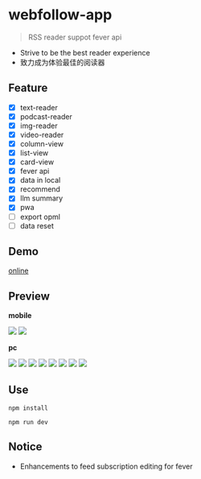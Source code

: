 # webfollow-app

> RSS reader suppot fever api

- Strive to be the best reader experience
- 致力成为体验最佳的阅读器

## Feature

- [x] text-reader
- [x] podcast-reader
- [x] img-reader
- [x] video-reader
- [x] column-view
- [x] list-view
- [x] card-view
- [x] fever api
- [x] data in local
- [x] recommend
- [x] llm summary
- [x] pwa
- [ ] export opml
- [ ] data reset

## Demo

[online](https://webfollow.cc)

## Preview

**mobile**

![](./doc/mobile-feed.png)
![](./doc/mobile-reader.png)

**pc**

![](./doc/col-view.png)
![](./doc/text-reader.png)
![](./doc/podcast-reader.png)
![](./doc/video-reader.png)
![](./doc/img-reader.png)
![](./doc/feed-items.png)
![](./doc/login.png)
![](./doc/feed-follow.png)

## Use

```
npm install
```

```
npm run dev
```

## Notice

- Enhancements to feed subscription editing for fever
